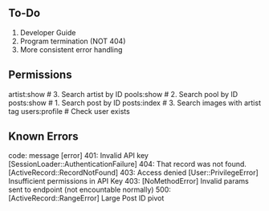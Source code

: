 ## To-Do
1) Developer Guide
2) Program termination (NOT 404)
3) More consistent error handling

## Permissions
artist:show # 3. Search artist by ID
pools:show # 2. Search pool by ID
posts:show # 1. Search post by ID
posts:index # 3. Search images with artist tag
users:profile # Check user exists

## Known Errors
code: message [error]
401: Invalid API key [SessionLoader::AuthenticationFailure]
404: That record was not found. [ActiveRecord::RecordNotFound]
403: Access denied [User::PrivilegeError] Insufficient permissions in API Key
403: [NoMethodError] Invalid params sent to endpoint (not encountable normally)
500: [ActiveRecord::RangeError] Large Post ID pivot
